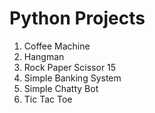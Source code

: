 # Python Projects
1. Coffee Machine
2. Hangman
3. Rock Paper Scissor 15
4. Simple Banking System
5. Simple Chatty Bot
6. Tic Tac Toe